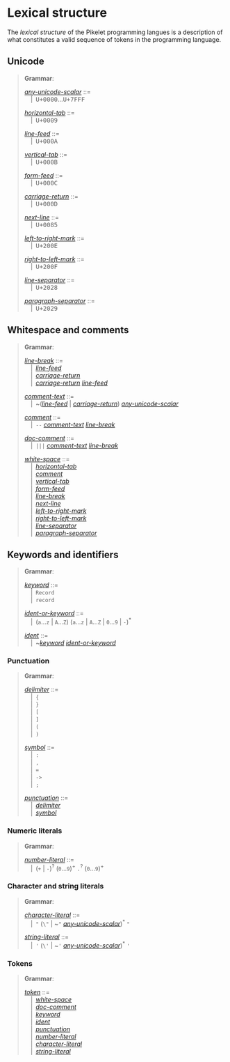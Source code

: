 # Lexical structure

The _lexical structure_ of the Pikelet programming langues is a description of what constitutes a valid sequence of tokens in the programming language.

## Unicode

> **Grammar**:
>
> <a href="#var:any-unicode-scalar"><var id="var:any-unicode-scalar">any-unicode-scalar</var></a> ::=\
> &emsp;|&ensp;<kbd>U+0000</kbd>&hellip;<kbd>U+7FFF</kbd>
>
> <a href="#var:horizontal-tab"><var id="var:horizontal-tab">horizontal-tab</var></a> ::=\
> &emsp;|&ensp;<kbd>U+0009</kbd>
>
> <a href="#var:line-feed"><var id="var:line-feed">line-feed</var></a> ::=\
> &emsp;|&ensp;<kbd>U+000A</kbd>
>
> <a href="#var:vertical-tab"><var id="var:vertical-tab">vertical-tab</var></a> ::=\
> &emsp;|&ensp;<kbd>U+000B</kbd>
>
> <a href="#var:form-feed"><var id="var:form-feed">form-feed</var></a> ::=\
> &emsp;|&ensp;<kbd>U+000C</kbd>
>
> <a href="#var:carriage-return"><var id="var:carriage-return">carriage-return</var></a> ::=\
> &emsp;|&ensp;<kbd>U+000D</kbd>
>
> <a href="#var:next-line"><var id="var:next-line">next-line</var></a> ::=\
> &emsp;|&ensp;<kbd>U+0085</kbd>
>
> <a href="#var:left-to-right-mark"><var id="var:left-to-right-mark">left-to-right-mark</var></a> ::=\
> &emsp;|&ensp;<kbd>U+200E</kbd>
>
> <a href="#var:right-to-left-mark"><var id="var:right-to-left-mark">right-to-left-mark</var></a> ::=\
> &emsp;|&ensp;<kbd>U+200F</kbd>
>
> <a href="#var:line-separator"><var id="var:line-separator">line-separator</var></a> ::=\
> &emsp;|&ensp;<kbd>U+2028</kbd>
>
> <a href="#var:paragraph-separator"><var id="var:paragraph-separator">paragraph-separator</var></a> ::=\
> &emsp;|&ensp;<kbd>U+2029</kbd>

## Whitespace and comments

> **Grammar**:
>
> <a href="#var:line-break"><var id="var:line-break">line-break</var></a> ::=\
> &emsp;|&ensp;<a href="#var:line-feed"><var>line-feed</var></a>\
> &emsp;|&ensp;<a href="#var:carriage-return"><var>carriage-return</var></a>\
> &emsp;|&ensp;<a href="#var:carriage-return"><var>carriage-return</var></a> <a href="#var:line-feed"><var>line-feed</var></a>
>
> <a href="#var:comment-text"><var id="var:comment-text">comment-text</var></a> ::=\
> &emsp;|&ensp;~(<a href="#var:line-feed"><var>line-feed</var></a> | <a href="#var:carriage-return"><var>carriage-return</var></a>) <a href="#var:any-unicode-scalar"><var>any-unicode-scalar</var></a>
>
> <a href="#var:comment"><var id="var:comment">comment</var></a> ::=\
> &emsp;|&ensp;`--` <a href="comment-text"><var>comment-text</var></a> <a href="#var:line-break"><var>line-break</var></a>
>
> <a href="#var:doc-comment"><var id="var:doc-comment">doc-comment</var></a> ::=\
> &emsp;|&ensp;`|||` <a href="comment-text"><var>comment-text</var></a> <a href="#var:line-break"><var>line-break</var></a>
>
> <a href="#var:white-space"><var id="var:white-space">white-space</var></a> ::=\
> &emsp;|&ensp;<a href="#var:horizontal-tab"><var>horizontal-tab</var></a>\
> &emsp;|&ensp;<a href="#var:comment"><var>comment</var></a>\
> &emsp;|&ensp;<a href="#var:vertical-tab"><var>vertical-tab</var></a>\
> &emsp;|&ensp;<a href="#var:form-feed"><var>form-feed</var></a>\
> &emsp;|&ensp;<a href="#var:line-break"><var>line-break</var></a>\
> &emsp;|&ensp;<a href="#var:next-line"><var>next-line</var></a>\
> &emsp;|&ensp;<a href="#var:left-to-right-mark"><var>left-to-right-mark</var></a>\
> &emsp;|&ensp;<a href="#var:right-to-left-mark"><var>right-to-left-mark</var></a>\
> &emsp;|&ensp;<a href="#var:line-separator"><var>line-separator</var></a>\
> &emsp;|&ensp;<a href="#var:paragraph-separator"><var>paragraph-separator</var></a>

## Keywords and identifiers

> **Grammar**:
>
> <a href="#var:keyword"><var id="var:keyword">keyword</var></a> ::=\
> &emsp;|&ensp;`Record`\
> &emsp;|&ensp;`record`
>
> <a href="#var:ident-or-keyword"><var id="var:ident-or-keyword">ident-or-keyword</var></a> ::=\
> &emsp;|&ensp;(`a`&hellip;`z` | `A`&hellip;`Z`) (`a`&hellip;`z` | `A`&hellip;`Z` | `0`&hellip;`9` | `-`)<sup>\*</sup>
>
> <a href="#var:ident"><var id="var:ident">ident</var></a> ::=\
> &emsp;|&ensp;~<a href="#var:keyword"><var>keyword</var></a> <a href="#var:ident-or-keyword"><var>ident-or-keyword</var></a>

### Punctuation

> **Grammar**:
>
> <a href="#var:delimiter"><var id="var:delimiter">delimiter</var></a> ::=\
> &emsp;|&ensp;`{`\
> &emsp;|&ensp;`}`\
> &emsp;|&ensp;`[`\
> &emsp;|&ensp;`]`\
> &emsp;|&ensp;`(`\
> &emsp;|&ensp;`)`
>
> <a href="#var:symbol"><var id="var:symbol">symbol</var></a> ::=\
> &emsp;|&ensp;`:`\
> &emsp;|&ensp;`,`\
> &emsp;|&ensp;`=`\
> &emsp;|&ensp;`->`\
> &emsp;|&ensp;`;`
>
> <a href="#var:punctuation"><var id="var:punctuation">punctuation</var></a> ::=\
> &emsp;|&ensp;<a href="#var:delimiter"><var>delimiter</var></a>\
> &emsp;|&ensp;<a href="#var:symbol"><var>symbol</var></a>

### Numeric literals

> **Grammar**:
>
> <a href="#var:number-literal"><var id="var:number-literal">number-literal</var></a> ::=\
> &emsp;|&ensp;(`+` | `-`)<sup>?</sup> (`0`&hellip;`9`)<sup>+</sup> `.`<sup>?</sup> (`0`&hellip;`9`)<sup>+</sup>

### Character and string literals

> **Grammar**:
>
> <a href="#var:character-literal"><var id="var:character-literal">character-literal</var></a> ::=\
> &emsp;|&ensp;`"` (`\"` | ~`"` <a href="#var:any-unicode-scalar"><var>any-unicode-scalar</var></a>)<sup>*</sup>  `"`
>
> <a href="#var:string-literal"><var id="var:string-literal">string-literal</var></a> ::=\
> &emsp;|&ensp;`'` (`\'` | ~`'` <a href="#var:any-unicode-scalar"><var>any-unicode-scalar</var></a>)<sup>*</sup>  `'`

### Tokens

> **Grammar**:
>
> <a href="#var:token"><var id="var:token">token</var></a> ::=\
> &emsp;|&ensp;<a href="#var:white-space"><var>white-space</var></a>\
> &emsp;|&ensp;<a href="#var:doc-comment"><var>doc-comment</var></a>\
> &emsp;|&ensp;<a href="#var:keyword"><var>keyword</var></a>\
> &emsp;|&ensp;<a href="#var:ident"><var>ident</var></a>\
> &emsp;|&ensp;<a href="#var:punctuation"><var>punctuation</var></a>\
> &emsp;|&ensp;<a href="#var:number-literal"><var>number-literal</var></a>\
> &emsp;|&ensp;<a href="#var:character-literal"><var>character-literal</var></a>\
> &emsp;|&ensp;<a href="#var:string-literal"><var>string-literal</var></a>
